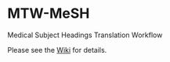 # MTW-MeSH
Medical Subject Headings Translation Workflow

Please see the [Wiki](https://github.com/filak/MTW-MeSH/wiki) for details.
